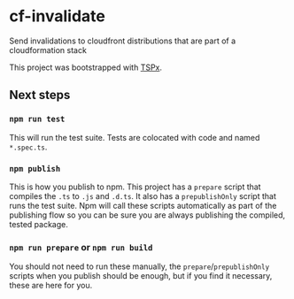 # cf-invalidate

Send invalidations to cloudfront distributions that are part of a cloudformation stack

This project was bootstrapped with [TSPx](https://github.com/joeflateau/tspx).

## Next steps

### `npm run test`

This will run the test suite. Tests are colocated with code and named `*.spec.ts`.

### `npm publish`

This is how you publish to npm. This project has a `prepare` script that compiles the `.ts` to `.js` and `.d.ts`. It also has a `prepublishOnly` script that runs the test suite. Npm will call these scripts automatically as part of the publishing flow so you can be sure you are always publishing the compiled, tested package.

### `npm run prepare` or `npm run build`

You should not need to run these manually, the `prepare`/`prepublishOnly` scripts when you publish should be enough, but if you find it necessary, these are here for you.
